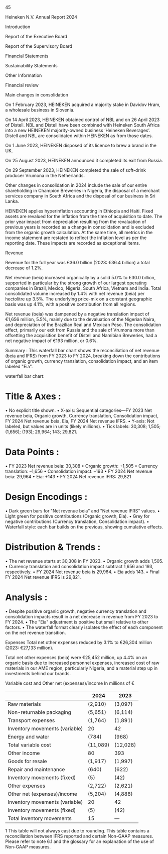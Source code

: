 45

Heineken
N.V.
Annual
Report
2024

Introduction

Report
of the
Executive
Board

Report
of the
Supervisory
Board

Financial
Statements

Sustainability
Statements

Other
Information <!-- text, from page 0 (l=0.000,t=0.008,r=0.060,b=0.992), with ID 7ad65d83-41b7-41e3-92d8-1fd8e5774bf8 -->

Financial review

Main changes in consolidation

On 1 February 2023, HEINEKEN acquired a majority stake in Davidov Hram, a wholesale business in Slovenia.

On 14 April 2023, HEINEKEN obtained control of NBL and on 26 April 2023 of Distell. NBL and Distell have been combined with Heineken South Africa into a new HEINEKEN majority-owned business ‘Heineken Beverages’. Distell and NBL are consolidated within HEINEKEN as from those dates. <!-- text, from page 0 (l=0.071,t=0.025,r=0.519,b=0.186), with ID 1bdb06e1-0715-405a-b0bc-eebabfe41863 -->

On 1 June 2023, HEINEKEN disposed of its licence to brew a brand in the UK.

On 25 August 2023, HEINEKEN announced it completed its exit from Russia.

On 29 September 2023, HEINEKEN completed the sale of soft-drink producer Vrumona in the Netherlands.

Other changes in consolidation in 2024 include the sale of our entire shareholding in Champion Breweries in Nigeria, the disposal of a merchant services company in South Africa and the disposal of our business in Sri Lanka. <!-- text, from page 0 (l=0.073,t=0.189,r=0.517,b=0.325), with ID a256fad4-aa6d-4d3a-a106-51ed78995781 -->

HEINEKEN applies hyperinflation accounting in Ethiopia and Haiti. Fixed assets are revalued for the inflation from the time of acquisition to date. The prior year impact from depreciation resulting from the revaluation of previous years is recorded as a change in consolidation and is excluded from the organic growth calculation. At the same time, all metrics in the income statement are restated to reflect the inflation level as per the reporting date. These impacts are recorded as exceptional items. <!-- text, from page 0 (l=0.073,t=0.327,r=0.518,b=0.422), with ID 62a8d8f6-9b72-4c28-a068-0648381a67d4 -->

Revenue

Revenue for the full year was €36.0 billion (2023: €36.4 billion) a total decrease of 1.2%.

Net revenue (beia) increased organically by a solid 5.0% to €30.0 billion, supported in particular by the strong growth of our largest operating companies in Brazil, Mexico, Nigeria, South Africa, Vietnam and India. Total consolidated volume increased by 1.4% with net revenue (beia) per hectolitre up 3.5%. The underlying price-mix on a constant geographic basis was up 4.1%, with a positive contribution from all regions. <!-- text, from page 0 (l=0.074,t=0.427,r=0.519,b=0.559), with ID 6fe76045-9dd7-4b6e-9776-5aae3805ef75 -->

Net revenue (beia) was dampened by a negative translation impact of €1,656 million, 5.5%, mainly due to the devaluation of the Nigerian Naira, and depreciation of the Brazilian Real and Mexican Peso. The consolidation effect, primarily our exit from Russia and the sale of Vrumona more than offsetting the acquisition benefit of Distell and Namibian Breweries, had a net negative impact of €193 million, or 0.6%. <!-- text, from page 0 (l=0.072,t=0.562,r=0.513,b=0.648), with ID 36d10ef8-0589-440b-adee-d73fa53ef7c2 -->

Summary : This waterfall bar chart shows the reconciliation of net revenue (beia and IFRS) from FY 2023 to FY 2024, breaking down the contributions of organic growth, currency translation, consolidation impact, and an item labeled "Eia".

waterfall bar chart:
# Title & Axes :
  • No explicit title shown.
  • X-axis: Sequential categories—FY 2023 Net revenue beia, Organic growth, Currency translation, Consolidation impact, FY 2024 Net revenue beia, Eia, FY 2024 Net revenue IFRS.
  • Y-axis: Not labeled, but values are in units (likely millions).
  • Tick labels: 30,308; 1,505; (1,656); (193); 29,964; 143; 29,821.

# Data Points :
  • FY 2023 Net revenue beia: 30,308
  • Organic growth: +1,505
  • Currency translation: –1,656
  • Consolidation impact: –193
  • FY 2024 Net revenue beia: 29,964
  • Eia: +143
  • FY 2024 Net revenue IFRS: 29,821

# Design Encodings :
  • Dark green bars for "Net revenue beia" and "Net revenue IFRS" values.
  • Light green for positive contributions (Organic growth, Eia).
  • Grey for negative contributions (Currency translation, Consolidation impact).
  • Waterfall style: each bar builds on the previous, showing cumulative effects.

# Distribution & Trends :
  • The net revenue starts at 30,308 in FY 2023.
  • Organic growth adds 1,505.
  • Currency translation and consolidation impact subtract 1,656 and 193, respectively.
  • FY 2024 Net revenue beia is 29,964.
  • Eia adds 143.
  • Final FY 2024 Net revenue IFRS is 29,821.

# Analysis :
  • Despite positive organic growth, negative currency translation and consolidation impacts result in a net decrease in revenue from FY 2023 to FY 2024.
  • The "Eia" adjustment is positive but small relative to other factors.
  • The waterfall format clearly isolates the effect of each component on the net revenue transition. <!-- figure, from page 0 (l=0.084,t=0.672,r=0.514,b=0.848), with ID 8f0d7182-cbda-45ee-9ca7-ccf8a0ea610f -->

Expenses
Total net other expenses reduced by 3.1% to €26,304 million (2023: €27,133 million).

Total net other expenses (beia) were €25,452 million, up 4.4% on an organic basis due to increased personnel expenses, increased cost of raw materials in our AME region, particularly Nigeria, and a material step up in investments behind our brands. <!-- text, from page 0 (l=0.528,t=0.075,r=0.965,b=0.193), with ID 8f3022d1-1c5a-4ec4-b63e-5af033b8e180 -->

Variable cost and Other net (expenses)/income
In millions of €
<table><thead><tr><th></th><th>2024</th><th>2023</th></tr></thead><tbody><tr><td>Raw materials</td><td>(2,910)</td><td>(3,097)</td></tr><tr><td>Non-returnable packaging</td><td>(5,651)</td><td>(6,114)</td></tr><tr><td>Transport expenses</td><td>(1,764)</td><td>(1,891)</td></tr><tr><td>Inventory movements (variable)</td><td>20</td><td>42</td></tr><tr><td>Energy and water</td><td>(784)</td><td>(968)</td></tr><tr><td>Total variable cost</td><td>(11,089)</td><td>(12,028)</td></tr><tr><td>Other income</td><td>80</td><td>393</td></tr><tr><td>Goods for resale</td><td>(1,917)</td><td>(1,997)</td></tr><tr><td>Repair and maintenance</td><td>(640)</td><td>(622)</td></tr><tr><td>Inventory movements (fixed)</td><td>(5)</td><td>(42)</td></tr><tr><td>Other expenses</td><td>(2,722)</td><td>(2,621)</td></tr><tr><td>Other net (expenses)/income</td><td>(5,204)</td><td>(4,888)</td></tr><tr><td>Inventory movements (variable)</td><td>20</td><td>42</td></tr><tr><td>Inventory movements (fixed)</td><td>(5)</td><td>(42)</td></tr><tr><td>Total inventory movements</td><td>15</td><td>—</td></tr></tbody></table> <!-- table, from page 0 (l=0.529,t=0.203,r=0.980,b=0.682), with ID 5910a912-933d-491c-9f39-7424e3460423 -->

1 This table will not always cast due to rounding. This table contains a reconciliation between IFRS reported and certain Non-GAAP measures. Please refer to note 6.1 and the glossary for an explanation of the use of Non-GAAP measures. <!-- text, from page 0 (l=0.530,t=0.687,r=0.975,b=0.722), with ID e5766f8b-48f5-4d1d-84ea-a199a1a23a7f -->